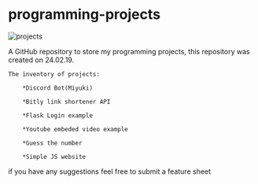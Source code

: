 # programming-projects

![projects](https://user-images.githubusercontent.com/32592487/53521746-cee16f80-3ad0-11e9-9be7-c05dd0bfbed0.png)


A GitHub repository to store my programming projects, this repository was created on 24.02.19.

```
The inventory of projects:

	*Discord Bot(Miyuki)

	*Bitly link shortener API

	*Flask Login example

	*Youtube embeded video example

	*Guess the number

	*Simple JS website
```

if you have any suggestions feel free to  submit a feature sheet